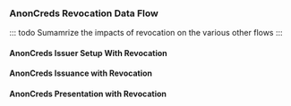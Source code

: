 ### AnonCreds Revocation Data Flow

::: todo
Sumamrize the impacts of revocation on the various other flows
:::

#### AnonCreds Issuer Setup With Revocation

#### AnonCreds Issuance with Revocation

#### AnonCreds Presentation with Revocation
